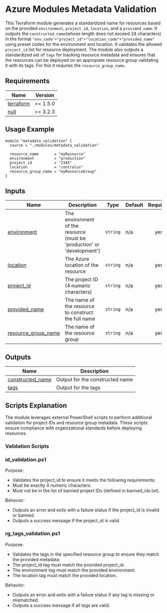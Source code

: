 # Azure Modules Metadata Validation

This Terraform module generates a standardized name for resources based on the provided `environment`, `project_id`, `location`, and a `provided_name`. It outputs the `constructed_name`(whose length does not exceed 24 characters) in the format `"env_code"+"project_id"+"location_code"+"provided_name"` using preset codes for the environment and location. It validates the allowed `project_id` list for resource deployment. The module also outputs a standardized set of `tags` for tracking resource metadata and ensures that the resources can be deployed on an appropiate resource group validating it with its tags. For this it requires the `resource_group_name`.

## Requirements

| Name | Version |
|------|---------|
| <a name="requirement_terraform"></a> [terraform](#requirement\_terraform) | >= 1.5.0 |
| <a name="requirement_null"></a> [null](#requirement\_null) | >= 3.2.3 |

## Usage Example

```hcl
module "metadata_validation" {
  source = "./modules/metadata_validation"

  resource_name       = "myResource"
  environment         = "production"
  project_id          = "2345"
  location            = "centralus"
  resource_group_name = "myResourceGroup"
}
```
## Inputs

| Name | Description | Type | Default | Required |
|------|-------------|------|---------|:--------:|
| <a name="input_environment"></a> [environment](#input\_environment) | The environment of the resource (must be 'production' or 'development') | `string` | n/a | yes |
| <a name="input_location"></a> [location](#input\_location) | The Azure location of the resource | `string` | n/a | yes |
| <a name="input_project_id"></a> [project\_id](#input\_project\_id) | The project ID (4 numeric characters) | `string` | n/a | yes |
| <a name="input_provided_name"></a> [provided\_name](#input\_provided\_name) | The name of the resource to construct the full name | `string` | n/a | yes |
| <a name="input_resource_group_name"></a> [resource\_group\_name](#input\_resource\_group\_name) | The name of the resource group | `string` | n/a | yes |

## Outputs

| Name | Description |
|------|-------------|
| <a name="output_constructed_name"></a> [constructed\_name](#output\_constructed\_name) | Output for the constructed name |
| <a name="output_tags"></a> [tags](#output\_tags) | Output for the tags |

## Scripts Explanation

The module leverages external PowerShell scripts to perform additional validation for project IDs and resource group metadata. These scripts ensure compliance with organizational standards before deploying resources.

### Validation Scripts

### id_validation.ps1

Purpose: 
- Validates the project_id to ensure it meets the following requirements:
- Must be exactly 4 numeric characters.
- Must not be in the list of banned project IDs (defined in banned_ids.txt).

Behavior:
- Outputs an error and exits with a failure status if the project_id is invalid or banned.
- Outputs a success message if the project_id is valid.

### rg_tags_validation.ps1

Purpose: 
- Validates the tags in the specified resource group to ensure they match the provided metadata:
- The project_id tag must match the provided project_id.
- The environment tag must match the provided environment.
- The location tag must match the provided location.

Behavior:
- Outputs an error and exits with a failure status if any tag is missing or mismatched.
- Outputs a success message if all tags are valid.